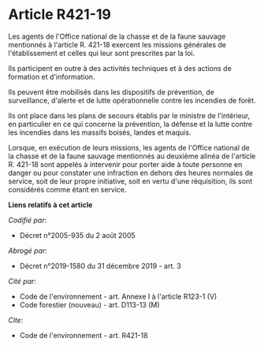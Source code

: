 # Article R421-19

Les agents de l'Office national de la chasse et de la faune sauvage mentionnés à l'article R. 421-18 exercent les missions
générales de l'établissement et celles qui leur sont prescrites par la loi.

Ils participent en outre à des activités techniques et à des actions de formation et d'information.

Ils peuvent être mobilisés dans les dispositifs de prévention, de surveillance, d'alerte et de lutte opérationnelle contre
les incendies de forêt.

Ils ont place dans les plans de secours établis par le ministre de l'intérieur, en particulier en ce qui concerne la
prévention, la défense et la lutte contre les incendies dans les massifs boisés, landes et maquis.

Lorsque, en exécution de leurs missions, les agents de l'Office national de la chasse et de la faune sauvage mentionnés au
deuxième alinéa de l'article R. 421-18 sont appelés à intervenir pour porter aide à toute personne en danger ou pour
constater une infraction en dehors des heures normales de service, soit de leur propre initiative, soit en vertu d'une
réquisition, ils sont considérés comme étant en service.

**Liens relatifs à cet article**

_Codifié par_:

  - Décret n°2005-935 du 2 août 2005

_Abrogé par_:

  - Décret n°2019-1580 du 31 décembre 2019 - art. 3

_Cité par_:

  - Code de l'environnement - art. Annexe I à l'article R123-1 (V)
  - Code forestier (nouveau) - art. D113-13 (M)

_Cite_:

  - Code de l'environnement - art. R421-18

